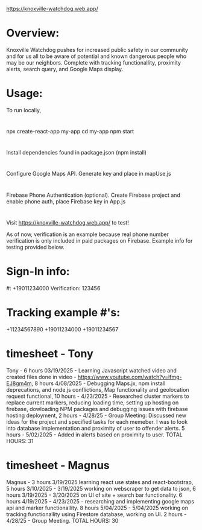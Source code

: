 https://knoxville-watchdog.web.app/

# Overview:
Knoxville Watchdog pushes for increased public safety in our community and for us all to be aware of potential and known dangerous people who may be our neighbors. Complete with tracking functionallity, proximity alerts, search query, and Google Maps display.

# Usage:
To run locally, 
# 
npx create-react-app my-app
cd my-app
npm start
# 
Install dependencies found in package.json (npm install)
# 
Configure Google Maps API. Generate key and place in mapUse.js
# 
Firebase Phone Authentication (optional). Create Firebase project and enable phone auth, place Firebase key in App.js
# 
Visit https://knoxville-watchdog.web.app/ to test!

As of now, verification is an example because real phone number verification is only included in paid packages on Firebase. Example info for testing provided below.

# Sign-In info:
 #: +19011234000
 Verification: 123456

# Tracking example #'s:
 +11234567890 
 +19011234000 
 +19011234567 
 
# timesheet - Tony 
Tony - 6 hours 03/19/2025 - Learning Javascript watched video and created files done in video - https://www.youtube.com/watch?v=lfmg-EJ8gm4m, 8 hours 4/08/2025 - Debugging Maps.jx, npm install deprecations, and node.js conflictions, Map functionality and geolocation request functional, 10 hours - 4/23/2025 - Researched cluster markers to replace current markers, reducing loading time, setting up hosting on firebase, dowloading NPM packages and debugging issues with firebase hosting deployment, 2 hours - 4/28/25 - Group Meeting: Discussed new ideas for the project and specified tasks for each memeber. I was to look into database implementation and proximity of user to offender alerts. 5 hours - 5/02/2025 - Added in alerts based on proximity to user. TOTAL HOURS: 31

# timesheet - Magnus
Magnus - 3 hours  3/19/2025 learning react use states and react-bootstrap, 5 hours 3/10/2025 - 3/19/2025 working on webscraper to get data to json, 6 hours 3/19/2025 - 3/20/2025 on UI of site + search bar functionality. 6 hours 4/19/2025 - 4/23/2025 - researching and implementing google maps api and marker functionallity. 8 hours 5/04/2025 - 5/04/2025 working on tracking functionallity using Firestore database, working on UI. 2 hours - 4/28/25 - Group Meeting. TOTAL HOURS: 30


